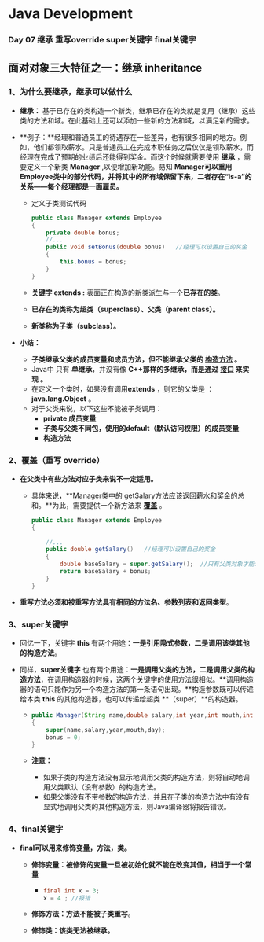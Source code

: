 # Java Development

### Day 07 继承 重写override   super关键字   final关键字 



## 面对对象三大特征之一：继承 inheritance



### 1、为什么要继承，继承可以做什么

- **继承：** 基于已存在的类构造一个新类，继承已存在的类就是复用（继承）这些类的方法和域。在此基础上还可以添加一些新的方法和域，以满足新的需求。



- **例子：**经理和普通员工的待遇存在一些差异，也有很多相同的地方。例如，他们都领取薪水。只是普通员工在完成本职任务之后仅仅是领取薪水，而经理在完成了预期的业绩后还能得到奖金。而这个时候就需要使用 **继承** ，需要定义一个新类 **Manager** ,以便增加新功能。易知 **Manager可以重用Employee类中的部分代码，并将其中的所有域保留下来，二者存在“is-a”的关系——每个经理都是一面雇员。**

  - 定义子类测试代码

    ```java
    public class Manager extends Employee
    {
    	private double bonus;
    	//...
    	public void setBonus(double bonus)   //经理可以设置自己的奖金
    	{
    		this.bonus = bonus;
    	}
    }
    ```

  - **关键字 extends :** 表面正在构造的新类派生与一个**已存在的类**。

  - **已存在的类称为超类（superclass）、父类（parent class）。**      

  - **新类称为子类（subclass）。**



- **小结：**

  - **子类继承父类的成员变量和成员方法，但不能继承父类的 <u>构造方法</u> 。**
  - Java中 只有 **单继承**，并没有像 **C++那样的多继承，而是通过  <u>接口</u>  来实现 。**
  - 在定义一个类时，如果没有调用**extends** ，则它的父类是 ： **java.lang.Object** 。
  - 对于父类来说，以下这些不能被子类调用：
    - **private 成员变量**
    - **子类与父类不同包，使用的default（默认访问权限）的成员变量**
    - **构造方法**

  

### 2、覆盖（重写 override）

- **在父类中有些方法对应子类来说不一定适用。**

  - 具体来说，**Manager类中的 getSalary方法应该返回薪水和奖金的总和。**为此，需要提供一个新方法来 <u>**覆盖**</u> 。

    ```java
    public class Manager extends Employee
    {
    	
    	//...
    	public double getSalary()   //经理可以设置自己的奖金
    	{
    		double baseSalary = super.getSalary();  //只有父类对象才能访问getSalary（）
    		return baseSalary + bonus;
    	}
    }
    ```



- **重写方法必须和被重写方法具有相同的方法名、参数列表和返回类型**。



### 3、super关键字

- 回忆一下，关键字 **this** 有两个用途：**一是引用隐式参数，二是调用该类其他的构造方法**。

- 同样，**super关键字** 也有两个用途：**一是调用父类的方法，二是调用父类的构造方法**，在调用构造器的时候，这两个关键字的使用方法很相似。**调用构造器的语句只能作为另一个构造方法的第一条语句出现。**构造参数既可以传递给本类 **this** 的其他构造器，也可以传递给超类 **（super）**的构造器。

  - ```java
    public Manager(String name,double salary,int year,int mouth,int day)
    {
        super(name,salary,year,mouth,day);
        bonus = 0;
    }
    
    ```

  - **注意：**

    - 如果子类的构造方法没有显示地调用父类的构造方法，则将自动地调用父类默认（没有参数）的构造方法。
    - 如果父类没有不带参数的构造方法，并且在子类的构造方法中有没有显式地调用父类的其他构造方法，则Java编译器将报告错误。



###  4、final关键字

- **final可以用来修饰变量，方法，类。**

  - **修饰变量：被修饰的变量一旦被初始化就不能在改变其值，相当于一个常量**

    - ``` java
      final int x = 3;
      x = 4 ; //报错
      ```

  - **修饰方法：方法不能被子类重写**。

  - **修饰类：该类无法被继承。**

